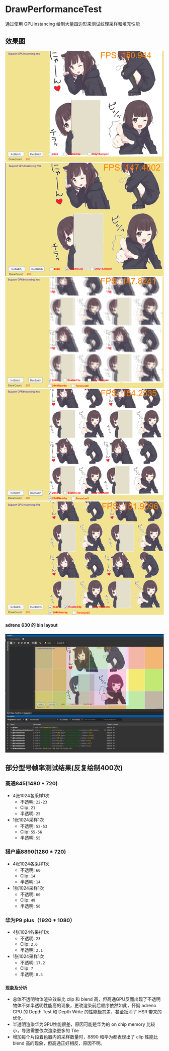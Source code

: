 # DrawPerformanceTest
通过使用 GPUInstancing 绘制大量四边形来测试纹理采样和填充性能

## 效果图
![image](Preview/1.png)
![image](Preview/2.png)
![image](Preview/3.png)
![image](Preview/4.png)
![image](Preview/5.png)

#### adreno 630 的 bin layout
![image](Preview/adrenoBin.jpg)

## 部分型号帧率测试结果(反复绘制400次)
### 高通845(1480 * 720)
* 4张1024各采样1次
    * 不透明: `22-23`
    * Clip: `21`
    * 半透明: `25`
* 1张1024采样1次
    * 不透明: `52-53`
    * Clip: `55-56`
    * 半透明: `55`

### 猎户座8890(1280 * 720)
* 4张1024各采样1次
    * 不透明: `60`
    * Clip: `14`
    * 半透明: `14`
* 1张1024采样1次
    * 不透明: `60`
    * Clip: `49`
    * 半透明: `56`

### 华为P9 plus（1920 * 1080）
* 4张1024各采样1次
    * 不透明: `23`
    * Clip: `2.6`
    * 半透明: `2.1`
* 1张1024采样1次
    * 不透明: `17.2`
    * Clip: `7`
    * 半透明: `8.4`

### `现象及分析`
* 总体不透明物体渲染效率比 clip 和 blend 高，但高通GPU反而出现了不透明物体不如半透明性能高的现象，更改渲染前后顺序依然如此，怀疑 adreno GPU 的 Depth Test 和 Depth Write 的性能极其差，甚至抵消了 HSR 带来的优化。
* 半透明渲染华为GPU性能很差，原因可能是华为的 on chip memory 比较小，导致需要依次渲染更多的 Tile
* 增加每个片段着色器内的采样数量时，8890 和华为都表现出了 clip 性能比 blend 高的现象，但高通正好相反，原因不明。
